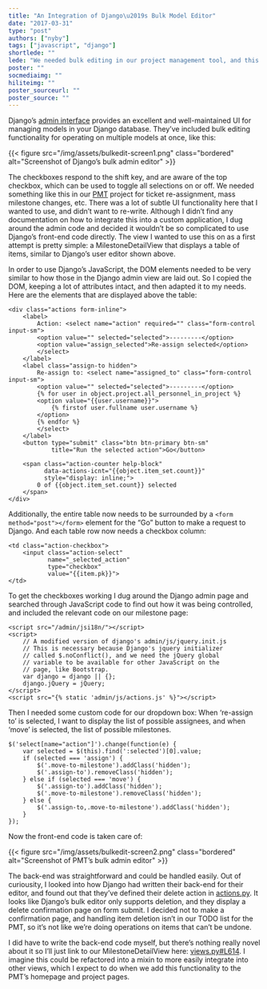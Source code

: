 ```yaml
---
title: "An Integration of Django\u2019s Bulk Model Editor"
date: "2017-03-31"
type: "post"
authors: ["nyby"]
tags: ["javascript", "django"]
shortlede: ""
lede: "We needed bulk editing in our project management tool, and this post outlines how we've taken advantage of some of Django's built-in functionality to achieve this."
poster: ""
socmediaimg: ""
hiliteimg: ""
poster_sourceurl: ""
poster_source: ""
---
```

Django’s
[admin interface](https://docs.djangoproject.com/en/1.10/ref/contrib/admin/) provides
an excellent and well-maintained UI for managing models in your Django
database. They’ve included bulk editing functionality for operating on
multiple models at once, like this:

{{< figure
    src="/img/assets/bulkedit-screen1.png"
    class="bordered"
    alt="Screenshot of Django’s bulk admin editor" >}}

The checkboxes respond to the shift key, and are aware of the top
checkbox, which can be used to toggle all selections on or off. We
needed something like this in our [PMT](https://github.com/ccnmtl/dmt)
project for ticket re-assignment, mass milestone changes, etc. There
was a lot of subtle UI functionality here that I wanted to use, and
didn’t want to re-write. Although I didn’t find any documentation on
how to integrate this into a custom application, I dug around the
admin code and decided it wouldn’t be so complicated to use Django’s
front-end code directly. The view I wanted to use this on as a first
attempt is pretty simple: a MilestoneDetailView that displays a table
of items, similar to Django’s user editor shown above.

In order to use Django’s JavaScript, the DOM elements needed to be
very similar to how those in the Django admin view are laid out. So I
copied the DOM, keeping a lot of attributes intact, and then adapted
it to my needs. Here are the elements that are displayed above the
table:

```
<div class="actions form-inline">
    <label>
        Action: <select name="action" required="" class="form-control input-sm">
        <option value="" selected="selected">---------</option>
        <option value="assign_selected">Re-assign selected</option>
        </select>
    </label>
    <label class="assign-to hidden">
        Re-assign to: <select name="assigned_to" class="form-control input-sm">
        <option value="" selected="selected">---------</option>
        {% for user in object.project.all_personnel_in_project %}
        <option value="{{user.username}}">
            {% firstof user.fullname user.username %}
        </option>
        {% endfor %}
        </select>
    </label>
    <button type="submit" class="btn btn-primary btn-sm"
            title="Run the selected action">Go</button>

    <span class="action-counter help-block"
          data-actions-icnt="{{object.item_set.count}}"
          style="display: inline;">
        0 of {{object.item_set.count}} selected
    </span>
</div>
```

Additionally, the entire table now needs to be surrounded by a
`<form method="post"></form>` element for the “Go” button to make a
request to Django. And each table row now needs a checkbox column:

```
<td class="action-checkbox">
    <input class="action-select"
           name="_selected_action"
           type="checkbox"
           value="{{item.pk}}">
</td>
```

To get the checkboxes working I dug around the Django admin page and
searched through JavaScript code to find out how it was being
controlled, and included the relevant code on our milestone page:

```
<script src="/admin/jsi18n/"></script>
<script>
    // A modified version of django's admin/js/jquery.init.js
    // This is necessary because Django's jquery initializer
    // called $.noConflict(), and we need the jQuery global
    // variable to be available for other JavaScript on the
    // page, like Bootstrap.
    var django = django || {};
    django.jQuery = jQuery;
</script>
<script src="{% static 'admin/js/actions.js' %}"></script>
```

Then I needed some custom code for our dropdown box: When ‘re-assign
to’ is selected, I want to display the list of possible assignees, and
when ‘move’ is selected, the list of possible milestones.

```
$('select[name="action"]').change(function(e) {
    var selected = $(this).find(':selected')[0].value;
    if (selected === 'assign') {
        $('.move-to-milestone').addClass('hidden');
        $('.assign-to').removeClass('hidden');
    } else if (selected === 'move') {
        $('.assign-to').addClass('hidden');
        $('.move-to-milestone').removeClass('hidden');
    } else {
        $('.assign-to,.move-to-milestone').addClass('hidden');
    }
});
```

Now the front-end code is taken care of:

{{< figure
    src="/img/assets/bulkedit-screen2.png"
    class="bordered"
    alt="Screenshot of PMT’s bulk admin editor" >}}

The back-end was straightforward and could be handled easily. Out of
curiousity, I looked into how Django had written their back-end for
their editor, and found out that they’ve defined their delete action
in [actions.py](https://github.com/django/django/blob/master/django/contrib/admin/actions.py).
It looks like Django’s bulk editor only supports deletion, and they
display a delete confirmation page on form submit. I decided not to
make a confirmation page, and handling item deletion isn’t in our TODO
list for the PMT, so it’s not like we’re doing operations on items
that can’t be undone.

I did have to write the back-end code myself, but there’s nothing
really novel about it so I’ll just link to our MilestoneDetailView
here: [views.py#L614](https://github.com/ccnmtl/dmt/blob/master/dmt/main/views.py#L614).
I imagine this could be refactored into a mixin to more easily
integrate into other views, which I expect to do when we add this
functionality to the PMT’s homepage and project pages.
